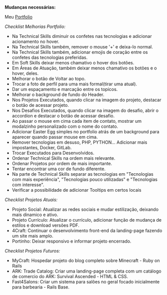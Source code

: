 **Mudanças necessárias:**

Meu [Portfolio](https://lucasact4.github.io/)

*Checklist Melhorias Portfolio:*
- Na Technical Skills diminuir os confetes nas tecnologias e adicionar acionamento no hover.
- Na Technical Skills também, remover o mouse '+' e deixa-lo normal.
- Na Technical Skills também, adicionar emojis de coração entre os confetes das tecnologias preferidas.
- Em Soft Skills deixar menos chamativo o hover dos botões.
- Em Áreas de Atuação, também deixar menos chamativo os botões e o hover, deles.
- Melhorar o botão de Voltar ao topo.
- Trocar a foto de perfil para uma mais formal(tirar uma atual).
- Dar um espaçamento e marcação entre os topicos.
- Melhorar o background de fundo do Header.
- Nos Projetos Executados, quando clicar na imagem do projeto, destacar o botão de acessar projeto.
- Nos Desafios Executados, quando clicar na imagem do desafio, abrir o accordion e destacar o botão de acessar desafio.
- Ao passar o mouse em cima cada item de contato, mostrar um modalzinho personalizado com o nome do contato.
- Adicionar Easter Egg simples no portfolio atrás de um background para aparecer quando passar mouse em cima.
- Remover tecnologias em desuso, PHP, PYTHON... Adicionar mais impostantes, Docker, GitLab.
- Trocar Executados para Desenvolvidos.
- Ordenar Technical Skills na ordem mais relevante.
- Ordenar Projetos por ordem de mais importante.
- Tentar encontrar uma cor de fundo diferente.
- Na parte de Technical Skills separar as tecnologias em "Tecnologias com mais experiência", "Tecnologias pouco utilizadas" e "Tecnologias com interesse".
- Verificar a possibilidade de adicionar Tooltips em certos locais

*Checklist Projetos Atuais:*
- Projeto Social: Atualizar as redes sociais e mudar estilização, deixando mais dinamico e ativo.
- Projeto Currículo: Atualizar o currículo, adicionar função de mudança de estilos e download versões PDF.
- 4Craft: Continuar o desenvolvimento front-end da landing-page fazendo um site mais amplo.
- Portinho: Deixar responsivo e informar projeto encerrado.

*Checklist Projetos Futuros:*
- MyCraft: Hospedar projeto do blog completo sobre Minecraft - Ruby on Rails
- ARK: Trade Catalog: Criar uma landing-page completa com um catálogo de comercio do ARK: Survival Ascended - HTML & CSS.
- Fast4Salons: Criar um sistema para salões no geral focado inicialmente para barbearia - Rails Base.
